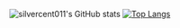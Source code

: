 ![silvercent011's GitHub stats](https://github-readme-stats.vercel.app/api?username=silvercent011&show_icons=true&count_private=true&theme=dark)
[![Top Langs](https://github-readme-stats.vercel.app/api/top-langs/?username=silvercent011&layout=compact&theme=dark)](https://github.com/silvercent011/github-readme-stats)



<!--
**silvercent011/silvercent011** is a ✨ _special_ ✨ repository because its `README.md` (this file) appears on your GitHub profile.

Here are some ideas to get you started:

- 🔭 I’m currently working on ...
- 🌱 I’m currently learning ...
- 👯 I’m looking to collaborate on ...
- 🤔 I’m looking for help with ...
- 💬 Ask me about ...
- 📫 How to reach me: ...
- 😄 Pronouns: ...
- ⚡ Fun fact: ...
-->
